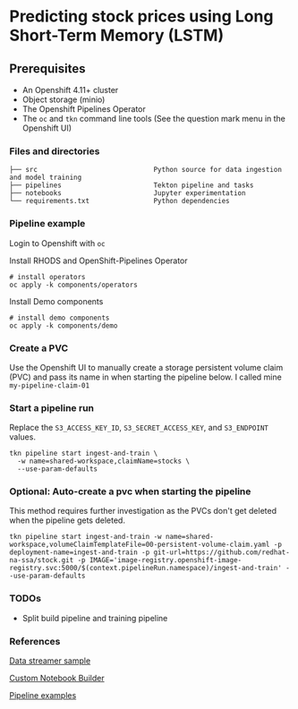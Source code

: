# Predicting stock prices using Long Short-Term Memory (LSTM)

## Prerequisites

- An Openshift 4.11+ cluster
- Object storage (minio)
- The Openshift Pipelines Operator
- The `oc` and `tkn` command line tools (See the question mark menu in the Openshift UI)

### Files and directories

```
├── src                             Python source for data ingestion and model training
├── pipelines                       Tekton pipeline and tasks 
├── notebooks                       Jupyter experimentation
└── requirements.txt                Python dependencies
```

### Pipeline example

Login to Openshift with `oc`

Install RHODS and OpenShift-Pipelines Operator

```
# install operators
oc apply -k components/operators
```

Install Demo components

```
# install demo components
oc apply -k components/demo
```

### Create a PVC

Use the Openshift UI to manually create a storage persistent volume claim (PVC) and
pass its name in when starting the pipeline below. I called mine `my-pipeline-claim-01`

### Start a pipeline run

Replace the `S3_ACCESS_KEY_ID`, `S3_SECRET_ACCESS_KEY`, and `S3_ENDPOINT` values.

```
tkn pipeline start ingest-and-train \
  -w name=shared-workspace,claimName=stocks \
  --use-param-defaults
```

### Optional: Auto-create a pvc when starting the pipeline

This method requires further investigation as the PVCs don't get deleted when the pipeline gets deleted.

```
tkn pipeline start ingest-and-train -w name=shared-workspace,volumeClaimTemplateFile=00-persistent-volume-claim.yaml -p deployment-name=ingest-and-train -p git-url=https://github.com/redhat-na-ssa/stock.git -p IMAGE='image-registry.openshift-image-registry.svc:5000/$(context.pipelineRun.namespace)/ingest-and-train' --use-param-defaults
```

### TODOs

- Split build pipeline and training pipeline

### References

[Data streamer sample](https://github.com/redhat-na-ssa/ml_data_streamer/blob/main/source-eip/src/test/resources/samples/MUFG-1.csv)

[Custom Notebook Builder](https://github.com/redhat-na-ssa/rhods-custom-notebook-example.git)

[Pipeline examples](https://github.com/rh-datascience-and-edge-practice/kubeflow-examples/blob/main/pipelines/11_iris_training_pipeline.py)
